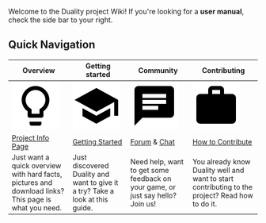 Welcome to the Duality project Wiki! If you're looking for a **user manual**, check the side bar to your right. 

## Quick Navigation

| Overview | Getting started | Community | Contributing |
|----------|-----------------|-----------|--------------|
| <img src="pages/img/Misc/lightbulb.png" /> | <img src="pages/img/Misc/school.png" /> | <img src="pages/img/Misc/chat.png" /> | <img src="pages/img/Misc/work.png" /> |
| [Project Info Page](http://duality.adamslair.net/) | [Getting Started](pages/v2/getting-started) | [Forum](http://forum.adamslair.net/) & [Chat](http://chat.adamslair.net/) | [How to Contribute](pages/v2/how-to-contribute) |
| Just want a quick overview with hard facts, pictures and download links? This page is what you need. | Just discovered Duality and want to give it a try? Take a look at this guide. | Need help, want to get some feedback on your game, or just say hello? Join us! | You already know Duality well and want to start contributing to the project? Read how to do it. |


